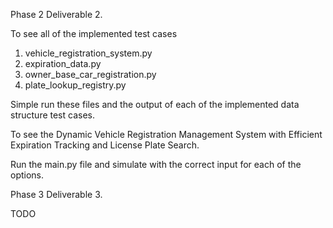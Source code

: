 Phase 2 Deliverable 2.

To see all of the implemented test cases
1. vehicle_registration_system.py
2. expiration_data.py
3. owner_base_car_registration.py
4. plate_lookup_registry.py

Simple run these files and the output of each of the implemented data structure test cases.

To see the Dynamic Vehicle Registration Management System with Efficient Expiration Tracking and License Plate Search.

Run the main.py file and simulate with the correct input for each of the options.

Phase 3 Deliverable 3.

TODO